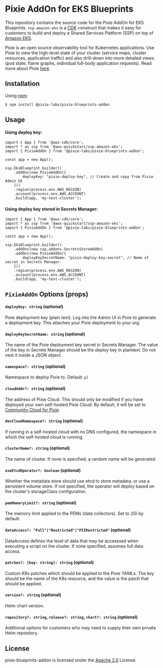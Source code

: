 # Pixie AddOn for EKS Blueprints 

This repository contains the source code for the Pixie AddOn for EKS Blueprints. `ssp-amazon-eks` is a [CDK](https://aws.amazon.com/cdk/) construct that makes it easy for customers to build and deploy a Shared Services Platform (SSP) on top of [Amazon EKS](https://aws.amazon.com/eks/).

Pixie is an open source observability tool for Kubernetes applications. Use Pixie to view the high-level state of your cluster (service maps, cluster resources, application traffic) and also drill-down into more detailed views (pod state, flame graphs, individual full-body application requests). Read more about Pixie [here](https://pixielabs.ai/).

## Installation

Using [npm](https://npmjs.org):

```bash
$ npm install @pixie-labs/pixie-blueprints-addon
```

## Usage

#### Using deploy key:

```
import { App } from '@aws-cdk/core';
import * as ssp from '@aws-quickstart/ssp-amazon-eks';
import { PixieAddOn } from '@pixie-labs/pixie-blueprints-addon';

const app = new App();

ssp.EksBlueprint.builder()
    .addOns(new PixieAddOn({
        deployKey: "pixie-deploy-key", // Create and copy from Pixie Admin UI
    }))
    .region(process.env.AWS_REGION)
    .account(process.env.AWS_ACCOUNT)
    .build(app, 'my-test-cluster');
```

#### Using deploy key stored in Secrets Manager:

```
import { App } from '@aws-cdk/core';
import * as ssp from '@aws-quickstart/ssp-amazon-eks';
import { PixieAddOn } from '@pixie-labs/pixie-blueprints-addon';

const app = new App();

ssp.EksBlueprint.builder()
    .addOns(new ssp.addons.SecretsStoreAddOn)
    .addOns(new PixieAddOn({
        deployKeySecretName: "pixie-deploy-key-secret", // Name of secret in Secrets Manager.
    }))
    .region(process.env.AWS_REGION)
    .account(process.env.AWS_ACCOUNT)
    .build(app, 'my-test-cluster');
```

## `PixieAddOn` Options (props)

#### `deployKey: string` (optional)

Pixie deployment key (plain text).  Log into the Admin UI in Pixie to generate a deployment key. This attaches your Pixie deployment to your org.

#### `deployKeySecretName: string` (optional)

The name of the Pixie deployment key secret in Secrets Manager. The value of the key in Secrets Manager should be the deploy key in plaintext. Do not nest it inside a JSON object.

#### `namespace?: string` (optional)

Namespace to deploy Pixie to. Default: `pl`

#### `cloudAddr?: string` (optional)

The address of Pixie Cloud. This should only be modified if you have deployed your own self-hosted Pixie Cloud. By default, it will be set to [Community Cloud for Pixie](https://work.withpixie.dev).

#### `devCloudNamespace?: string` (optional)

If running in a self-hosted cloud with no DNS configured, the namespace in which the self-hosted cloud is running. 

#### `clusterName?: string` (optional)

The name of cluster. If none is specified, a random name will be generated.

#### `useEtcdOperator?: boolean` (optional)

Whether the metadata store should use etcd to store metadata, or use a persistent volume store. If not specified, the operator will deploy based on the cluster's storageClass configuration.

#### `pemMemoryLimit?: string` (optional)

The memory limit applied to the PEMs (data collectors). Set to 2Gi by default.

#### `dataAccess?: "Full"|"Restricted"|"PIIRestricted"` (optional)

DataAccess defines the level of data that may be accesssed when executing a script on the cluster. If none specified, assumes full data access.

#### `patches?: [key: string]: string` (optional)

Custom K8s patches which should be applied to the Pixie YAMLs. The key should be the name of the K8s resource, and the value is the patch that should be applied.

#### `version?: string` (optional)

Helm chart version.

#### `repository?: string`, `release?: string`, `chart?: string` (optional)

Additional options for customers who may need to supply their own private Helm repository.

## License
pixie-blueprints-addon is licensed under the [Apache 2.0](http://apache.org/licenses/LICENSE-2.0.txt) License.

